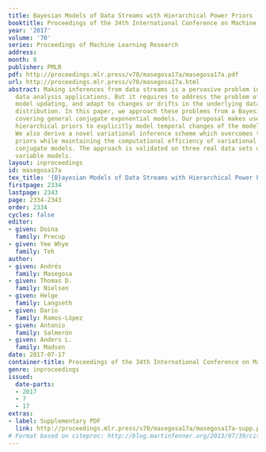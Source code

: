 ```yaml
---
title: Bayesian Models of Data Streams with Hierarchical Power Priors
booktitle: Proceedings of the 34th International Conference on Machine Learning
year: '2017'
volume: '70'
series: Proceedings of Machine Learning Research
address: 
month: 0
publisher: PMLR
pdf: http://proceedings.mlr.press/v70/masegosa17a/masegosa17a.pdf
url: http://proceedings.mlr.press/v70/masegosa17a.html
abstract: Making inferences from data streams is a pervasive problem in many modern
  data analysis applications. But it requires to address the problem of continuous
  model updating, and adapt to changes or drifts in the underlying data generating
  distribution. In this paper, we approach these problems from a Bayesian perspective
  covering general conjugate exponential models. Our proposal makes use of non-conjugate
  hierarchical priors to explicitly model temporal changes of the model parameters.
  We also derive a novel variational inference scheme which overcomes the use of non-conjugate
  priors while maintaining the computational efficiency of variational methods over
  conjugate models. The approach is validated on three real data sets over three latent
  variable models.
layout: inproceedings
id: masegosa17a
tex_title: '{B}ayesian Models of Data Streams with Hierarchical Power Priors'
firstpage: 2334
lastpage: 2343
page: 2334-2343
order: 2334
cycles: false
editor:
- given: Doina
  family: Precup
- given: Yee Whye
  family: Teh
author:
- given: Andrés
  family: Masegosa
- given: Thomas D.
  family: Nielsen
- given: Helge
  family: Langseth
- given: Darı́o
  family: Ramos-López
- given: Antonio
  family: Salmerón
- given: Anders L.
  family: Madsen
date: 2017-07-17
container-title: Proceedings of the 34th International Conference on Machine Learning
genre: inproceedings
issued:
  date-parts:
  - 2017
  - 7
  - 17
extras:
- label: Supplementary PDF
  link: http://proceedings.mlr.press/v70/masegosa17a/masegosa17a-supp.pdf
# Format based on citeproc: http://blog.martinfenner.org/2013/07/30/citeproc-yaml-for-bibliographies/
---
```

